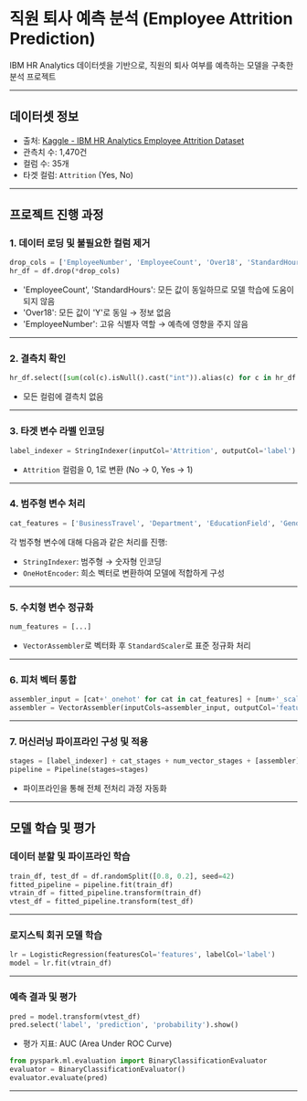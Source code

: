 # 직원 퇴사 예측 분석 (Employee Attrition Prediction)

IBM HR Analytics 데이터셋을 기반으로, 직원의 퇴사 여부를 예측하는 모델을 구축한 분석 프로젝트

---

## 데이터셋 정보

- 출처: [Kaggle - IBM HR Analytics Employee Attrition Dataset](https://www.kaggle.com/datasets/pavansubhasht/ibm-hr-analytics-attrition-dataset)
- 관측치 수: 1,470건
- 컬럼 수: 35개
- 타겟 컬럼: `Attrition` (Yes, No)

---

## 프로젝트 진행 과정

### 1. 데이터 로딩 및 불필요한 컬럼 제거

```python
drop_cols = ['EmployeeNumber', 'EmployeeCount', 'Over18', 'StandardHours']
hr_df = df.drop(*drop_cols)
```

- 'EmployeeCount', 'StandardHours': 모든 값이 동일하므로 모델 학습에 도움이 되지 않음
- 'Over18': 모든 값이 'Y'로 동일 → 정보 없음
- 'EmployeeNumber': 고유 식별자 역할 → 예측에 영향을 주지 않음

---

### 2. 결측치 확인

```python
hr_df.select([sum(col(c).isNull().cast("int")).alias(c) for c in hr_df.columns]).show()
```

- 모든 컬럼에 결측치 없음

---

### 3. 타겟 변수 라벨 인코딩

```python
label_indexer = StringIndexer(inputCol='Attrition', outputCol='label')
```

- `Attrition` 컬럼을 0, 1로 변환 (No → 0, Yes → 1)

---

### 4. 범주형 변수 처리

```python
cat_features = ['BusinessTravel', 'Department', 'EducationField', 'Gender', 'JobRole', 'MaritalStatus', 'OverTime']
```

각 범주형 변수에 대해 다음과 같은 처리를 진행:
- `StringIndexer`: 범주형 → 숫자형 인코딩
- `OneHotEncoder`: 희소 벡터로 변환하여 모델에 적합하게 구성

---

### 5. 수치형 변수 정규화

```python
num_features = [...]
```

- `VectorAssembler`로 벡터화 후 `StandardScaler`로 표준 정규화 처리

---

### 6. 피처 벡터 통합

```python
assembler_input = [cat+'_onehot' for cat in cat_features] + [num+'_scaled' for num in num_features]
assembler = VectorAssembler(inputCols=assembler_input, outputCol='features')
```

---

### 7. 머신러닝 파이프라인 구성 및 적용

```python
stages = [label_indexer] + cat_stages + num_vector_stages + [assembler]
pipeline = Pipeline(stages=stages)
```

- 파이프라인을 통해 전체 전처리 과정 자동화

---

## 모델 학습 및 평가

### 데이터 분할 및 파이프라인 학습

```python
train_df, test_df = df.randomSplit([0.8, 0.2], seed=42)
fitted_pipeline = pipeline.fit(train_df)
vtrain_df = fitted_pipeline.transform(train_df)
vtest_df = fitted_pipeline.transform(test_df)
```

---

### 로지스틱 회귀 모델 학습

```python
lr = LogisticRegression(featuresCol='features', labelCol='label')
model = lr.fit(vtrain_df)
```

---

### 예측 결과 및 평가

```python
pred = model.transform(vtest_df)
pred.select('label', 'prediction', 'probability').show()
```

- 평가 지표: AUC (Area Under ROC Curve)

```python
from pyspark.ml.evaluation import BinaryClassificationEvaluator
evaluator = BinaryClassificationEvaluator()
evaluator.evaluate(pred)
```

---

